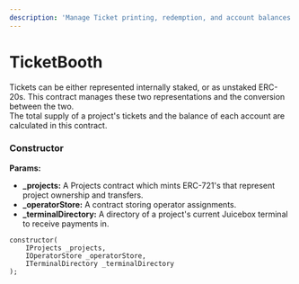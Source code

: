 ```yaml
---
description: 'Manage Ticket printing, redemption, and account balances.'
---
```


# TicketBooth

Tickets can be either represented internally staked, or as unstaked ERC-20s. This contract manages these two representations and the conversion between the two.  
The total supply of a project's tickets and the balance of each account are calculated in this contract.

### Constructor

**Params:**

* **\_projects:** A Projects contract which mints ERC-721's that represent project ownership and transfers.
* **\_operatorStore:** A contract storing operator assignments.
* **\_terminalDirectory:** A directory of a project's current Juicebox terminal to receive payments in.

```text
constructor(
    IProjects _projects,
    IOperatorStore _operatorStore,
    ITerminalDirectory _terminalDirectory
);
```




